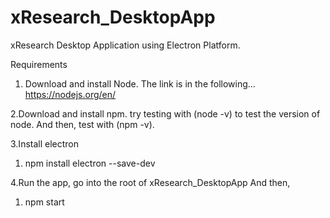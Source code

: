 # xResearch_DesktopApp
xResearch Desktop Application using Electron Platform.

Requirements
1. Download and install Node. The link is in the following...
https://nodejs.org/en/

2.Download and install npm.
try testing with (node -v) to test the version of node.
And then, test with (npm -v).

3.Install electron
 1. npm install electron --save-dev
 
 4.Run the app, go into the root of xResearch_DesktopApp
 And then, 
1. npm start
